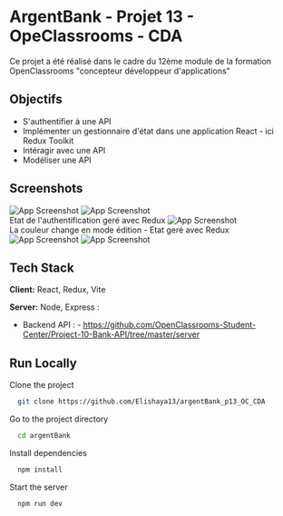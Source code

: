 
# ArgentBank - Projet 13 - OpeClassrooms - CDA

Ce projet a été réalisé dans le cadre du 12ème module de la formation OpenClassrooms "concepteur développeur d'applications"


## Objectifs
- S'authentifier à une API
- Implémenter un gestionnaire d'état dans une application React - ici Redux Toolkit
- Intéragir avec une API
- Modéliser une API

## Screenshots
![App Screenshot](https://i.ibb.co/qYQnvxN/Capture-d-e-cran-2024-02-29-a-17-11-41.png)
![App Screenshot](https://i.ibb.co/cvm8D82/Capture-d-e-cran-2024-02-29-a-17-12-21.png)
<br>
Etat de l'authentification geré avec Redux
![App Screenshot](https://i.ibb.co/JHvpYsH/Capture-d-e-cran-2024-02-29-a-17-12-56.png)
<br>
La couleur change en mode édition - Etat geré avec Redux
![App Screenshot](https://i.ibb.co/L96Fjw4/Capture-d-e-cran-2024-02-29-a-17-13-29.png>)
![App Screenshot](https://i.ibb.co/TqGGvH3/Capture-d-e-cran-2024-02-29-a-17-13-45.png)


## Tech Stack

**Client:** React, Redux, Vite

**Server:** Node, Express : 
- Backend API : - https://github.com/OpenClassrooms-Student-Center/Project-10-Bank-API/tree/master/server


## Run Locally

Clone the project

```bash
  git clone https://github.com/Elishaya13/argentBank_p13_OC_CDA
```

Go to the project directory

```bash
  cd argentBank
```

Install dependencies

```bash
  npm install
```

Start the server

```bash
  npm run dev
```



